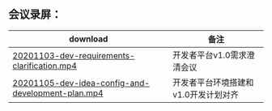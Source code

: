 
## 会议录屏：

|download | 备注 |
| ---- | ---- |
| [20201103-dev-requirements-clarification.mp4](http://release.edgegallery.org/Meeting_record/20201103-dev-requirements-clarification.mp4)   | 开发者平台v1.0需求澄清会议 |
| [20201105-dev-idea-config-and-development-plan.mp4](http://release.edgegallery.org/Meeting_record/20201105-dev-idea-config-and-development-plan.mp4)   | 开发者平台环境搭建和v1.0开发计划对齐 |

